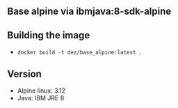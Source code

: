 ## Base alpine via ibmjava:8-sdk-alpine

Building the image
----

- ``docker build -t dez/base_alpine:latest .``

Version
---

- Alpine linux:  3.12
- Java: IBM JRE 8 